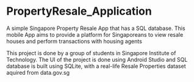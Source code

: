 # PropertyResale_Application
A simple Singapore Property Resale App that has a SQL database. This mobile App aims to provide a platform for Singaporeans to view resale houses and perform transactions with housing agents 

This project is done by a group of students in Singapore Institute of Technology.
The UI of the project is done using Android Studio and SQL database is built using SQLite, with a real-life Resale Properties dataset aquired from data.gov.sg
